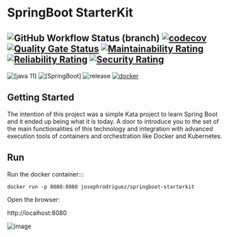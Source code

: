 # SpringBoot StarterKit

![GitHub Workflow Status (branch)](https://img.shields.io/github/workflow/status/josephrodriguez/springboot-starterkit/Maven%20Package/main)
[![codecov](https://codecov.io/gh/josephrodriguez/springboot-starterkit/branch/main/graph/badge.svg?token=FVTMMF2BB1)](https://codecov.io/gh/josephrodriguez/springboot-starterkit)
[![Quality Gate Status](https://sonarcloud.io/api/project_badges/measure?project=josephrodriguez_springboot-starterkit&metric=alert_status)](https://sonarcloud.io/dashboard?id=josephrodriguez_springboot-starterkit)
[![Maintainability Rating](https://sonarcloud.io/api/project_badges/measure?project=josephrodriguez_springboot-starterkit&metric=sqale_rating)](https://sonarcloud.io/dashboard?id=josephrodriguez_springboot-starterkit)
[![Reliability Rating](https://sonarcloud.io/api/project_badges/measure?project=josephrodriguez_springboot-starterkit&metric=reliability_rating)](https://sonarcloud.io/dashboard?id=josephrodriguez_springboot-starterkit)
[![Security Rating](https://sonarcloud.io/api/project_badges/measure?project=josephrodriguez_springboot-starterkit&metric=security_rating)](https://sonarcloud.io/dashboard?id=josephrodriguez_springboot-starterkit)
---
![[java 11]](https://img.shields.io/badge/java-v1.11-blue.svg)
![[SpringBoot]](https://img.shields.io/badge/spring%20boot-v2.7.2-brightgreen.svg)
![release](https://img.shields.io/badge/release-1.0.3-blue)
[![docker](https://img.shields.io/docker/pulls/josephrodriguez/springboot-starterkit.svg)](https://hub.docker.com/repository/docker/josephrodriguez/springboot-starterkit)

## Getting Started

The intention of this project was a simple Kata project to learn Spring Boot and it ended up being what it is today. 
A door to introduce you to the set of the main functionalities of this technology and integration with advanced execution tools of containers and orchestration like Docker and Kubernetes.

## Run

Run the docker container:::

`docker run -p 8080:8080 josephrodriguez/springboot-starterkit`

Open the browser:

http://localhost:8080

![image](https://user-images.githubusercontent.com/4713082/236581257-dda8d9fd-4889-481a-a0bf-ba826ae565d6.png)

